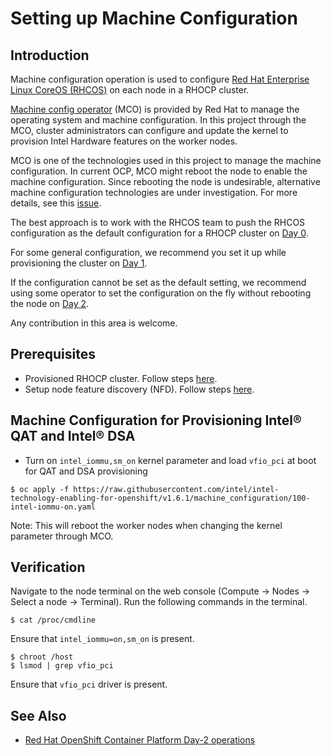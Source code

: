 # Setting up Machine Configuration

## Introduction
Machine configuration operation is used to configure [Red Hat Enterprise Linux CoreOS (RHCOS)](https://docs.openshift.com/container-platform/4.14/architecture/architecture-rhcos.html) on each node in a RHOCP cluster.

[Machine config operator](https://github.com/openshift/machine-config-operator) (MCO) is provided by Red Hat to manage the operating system and machine configuration. In this project through the MCO, cluster administrators can configure and update the kernel to provision Intel Hardware features on the worker nodes.

MCO is one of the technologies used in this project to manage the machine configuration. In current OCP, MCO might reboot the node to enable the machine configuration. Since rebooting the node is undesirable, alternative machine configuration technologies are under investigation. For more details, see this [issue](https://github.com/intel/intel-technology-enabling-for-openshift/issues/34).  

The best approach is to work with the RHCOS team to push the RHCOS configuration as the default configuration for a RHOCP cluster on [Day 0](https://www.ibm.com/cloud/architecture/content/course/red-hat-openshift-container-platform-day-2-ops/). 

For some general configuration, we recommend you set it up while provisioning the cluster on [Day 1](https://www.ibm.com/cloud/architecture/content/course/red-hat-openshift-container-platform-day-2-ops/).

If the configuration cannot be set as the default setting, we recommend using some operator to set the configuration on the fly without rebooting the node on [Day 2](https://www.ibm.com/cloud/architecture/content/course/red-hat-openshift-container-platform-day-2-ops/).

Any contribution in this area is welcome. 

## Prerequisites 
- Provisioned RHOCP cluster. Follow steps [here](/README.md#provisioning-rhocp-cluster).
- Setup node feature discovery (NFD). Follow steps [here](/nfd/README.md).

## Machine Configuration for Provisioning Intel® QAT and Intel® DSA

* Turn on `intel_iommu,sm_on` kernel parameter and load `vfio_pci` at boot for QAT and DSA provisioning

```
$ oc apply -f https://raw.githubusercontent.com/intel/intel-technology-enabling-for-openshift/v1.6.1/machine_configuration/100-intel-iommu-on.yaml
```

Note: This will reboot the worker nodes when changing the kernel parameter through MCO.

## Verification
Navigate to the node terminal on the web console (Compute -> Nodes -> Select a node -> Terminal). Run the following commands in the terminal.
```
$ cat /proc/cmdline
```
Ensure that `intel_iommu=on,sm_on` is present.

```
$ chroot /host
$ lsmod | grep vfio_pci
```
Ensure that `vfio_pci` driver is present.

## See Also
- [Red Hat OpenShift Container Platform Day-2 operations](https://www.ibm.com/cloud/architecture/content/course/red-hat-openshift-container-platform-day-2-ops/)
